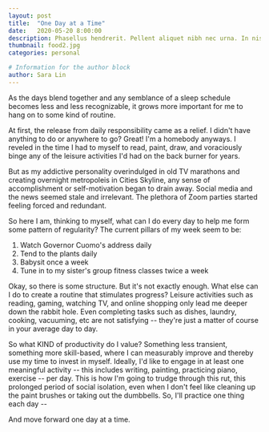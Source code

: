 ```yaml
---
layout: post
title:  "One Day at a Time"
date:   2020-05-20 8:00:00
description: Phasellus hendrerit. Pellent aliquet nibh nec urna. In nis aliquet vel, dapibus id, mattis.
thumbnail: food2.jpg
categories: personal

# Information for the author block
author: Sara Lin
---
```


As the days blend together and any semblance of a sleep schedule becomes less and less recognizable, it grows more important for me to hang on to some kind of routine. 

At first, the release from daily responsibility came as a relief. I didn't have anything to do or anywhere to go? Great! I'm a homebody anyways. I reveled in the time I had to myself to read, paint, draw, and voraciously binge any of the leisure activities I'd had on the back burner for years. 

But as my addictive personality overindulged in old TV marathons and creating overnight metropoleis in Cities Skyline, any sense of accomplishment or self-motivation began to drain away. Social media and the news seemed stale and irrelevant. The plethora of Zoom parties started feeling forced and redundant.

So here I am, thinking to myself, what can I do every day to help me form some pattern of regularity? The current pillars of my week seem to be:
  1. Watch Governor Cuomo's address daily
  2. Tend to the plants daily 
  3. Babysit once a week 
  4. Tune in to my sister's group fitness classes twice a week

Okay, so there is some structure. But it's not exactly enough. What else can I do to create a routine that stimulates progress? Leisure activities such as reading, gaming, watching TV, and online shopping only lead me deeper down the rabbit hole. Even completing tasks such as dishes, laundry, cooking, vacuuming, etc are not satisfying -- they're just a matter of course in your average day to day. 

So what KIND of productivity do I value? Something less transient, something more skill-based, where I can measurably improve and thereby use my time to invest in myself. Ideally, I'd like to engage in at least one meaningful activity -- this includes writing, painting, practicing piano, exercise -- per day. This is how I'm going to trudge through this rut, this prolonged period of social isolation, even when I don't feel like cleaning up the paint brushes or taking out the dumbbells. So, I'll practice one thing each day --

And move forward one day at a time.
